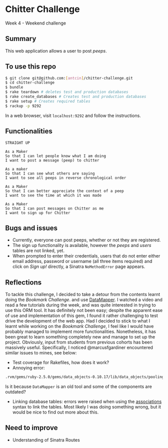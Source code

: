 # Chitter Challenge
Week 4 - Weekend challenge

Summary
----

This web application allows a user to post _peeps_.

To use this repo
----
```sh
$ git clone git@github.com:[antcin]/chitter-challenge.git
$ cd chitter-challenge
$ bundle
$ rake teardown # deletes test and production databases
$ rake create_databases # Creates test and production databases
$ rake setup # Creates required tables
$ rackup -p 9292
```

In a web browser, visit `localhost:9292` and follow the instructions.


Functionalities
----
```
STRAIGHT UP

As a Maker
So that I can let people know what I am doing  
I want to post a message (peep) to chitter

As a maker
So that I can see what others are saying  
I want to see all peeps in reverse chronological order

As a Maker
So that I can better appreciate the context of a peep
I want to see the time at which it was made

As a Maker
So that I can post messages on Chitter as me
I want to sign up for Chitter
```

Bugs and issues
-------
- Currently, everyone can post peeps, whether or not they are registered.
- The sign up functionality is available, however the _peeps_ and _users_ tables are not linked, yet.
- When prompted to enter their credentials, users that do not enter either email address, password or username (all three items required) and click on _Sign up!_ directly, a Sinatra ``NoMethodError`` page appears.

Reflections
-------
To tackle this challenge, I decided to take a detour from the contents learnt doing the _Bookmark Challenge_. and use [DataMapper](http://http://datamapper.org/). I watched a video and read a few tutorials during the week, and was quite interested in trying to use this ORM tool. It has definitely not been easy; despite the apparent ease of use and implementation of this gem, I found it rather challenging to test drive the development of the web app. Had I decided to stick to what I learnt while working on the _Bookmark Challenge_, I feel like I would have probably managed to implement more functionalities. Nonetheless, it has been great to learn something completely new and manage to set up the project. Obviously, input from students from previous cohorts has been massively useful. Specifically, I noticed @marcusfgardiner encountered similar issues to mines, see below:

- Test coverage for Rakefiles, how does it work?
- Annoying error:
```sh
.rvm/gems/ruby-2.5.0/gems/data_objects-0.10.17/lib/data_objects/pooling.rb:149: warning: constant ::Fixnum is deprecated
```  
Is it because `DataMapper` is an old tool and some of the components are outdated?
- Linking database tables: errors were raised when using the [associations](https://datamapper.org/docs/associations.html) syntax to link the tables. Most likely I was doing something wrong, but it would be nice to find out more about this.

Need to improve
-------
- Understanding of Sinatra Routes
